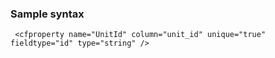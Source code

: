 ### Sample syntax

```lucee
 <cfproperty name="UnitId" column="unit_id" unique="true" fieldtype="id" type="string" />
```